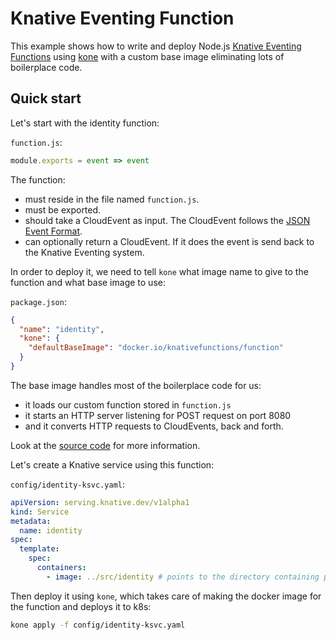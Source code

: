 # Knative Eventing Function

This example shows how to write and deploy Node.js [Knative Eventing Functions](https://github.com/knative/eventing/blob/master/docs/spec/interfaces.md#callable)
using [kone](https://github.com/ibm/kone) with a custom base image eliminating lots of boilerplace code.

## Quick start

Let's start with the identity function:

`function.js`:

```js
module.exports = event => event
```

The function:
- must reside in the file named `function.js`.
- must be exported.
- should take a CloudEvent as input. The CloudEvent follows the [JSON Event Format](https://github.com/cloudevents/spec/blob/v1.0/json-format.md#json-event-format-for-cloudevents---version-10).
-  can optionally return a CloudEvent. If it does the event is send back to the Knative Eventing system. 

In order to deploy it, we need to tell `kone` what image name to give to the function and what base image to use:

`package.json`:

```json
{
  "name": "identity",
  "kone": {
    "defaultBaseImage": "docker.io/knativefunctions/function"
  }
}
```

The base image handles most of the boilerplace code for us:
- it loads our custom function stored in `function.js`
- it starts an HTTP server listening for POST request on port 8080
- and it converts HTTP requests to CloudEvents, back and forth.

Look at the [source code](../../src/function) for more information.

Let's create a Knative service using this function:

`config/identity-ksvc.yaml`:

```yaml
apiVersion: serving.knative.dev/v1alpha1
kind: Service
metadata:
  name: identity
spec:
  template:
    spec:
      containers:
        - image: ../src/identity # points to the directory containing package.json
```

Then deploy it using `kone`, which takes care of making the docker image for the function and  deploys it to k8s:

```sh
kone apply -f config/identity-ksvc.yaml
```


